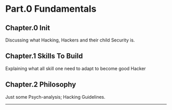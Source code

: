 
# Part.0 Fundamentals

## Chapter.0 Init

Discussing what Hacking, Hackers and their child Security is.


## Chapter.1 Skills To Build

Explaining what all skill one need to adapt to become good Hacker


## Chapter.2 Philosophy

Just some Psych-analysis; Hacking Guidelines.

---
